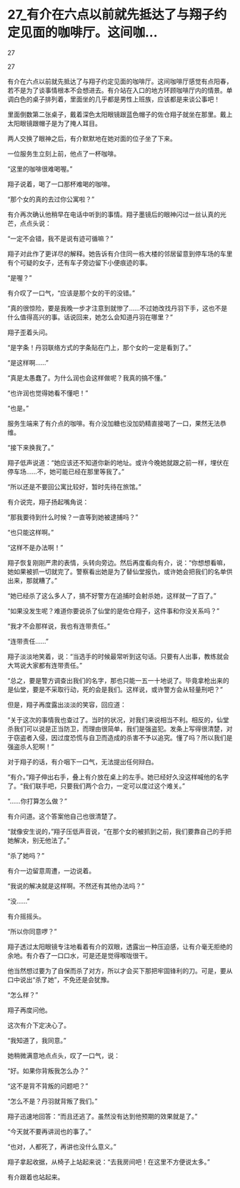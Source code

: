 # 27_有介在六点以前就先抵达了与翔子约定见面的咖啡厅。这间咖...

27

27

有介在六点以前就先抵达了与翔子约定见面的咖啡厅。这间咖啡厅感觉有点阳春，若不是为了谈事情根本不会想进去。有介站在入口的地方环顾咖啡厅内的情景。单调白色的桌子排列着，里面坐的几乎都是男性上班族，应该都是来谈公事吧！

里面倒数第二张桌子，戴着深色太阳眼镜跟蓝色帽子的佐仓翔子就坐在那里。戴上太阳眼镜跟帽子是为了掩人耳目。

两人交换了眼神之后，有介默默地在她对面的位子坐了下来。

一位服务生立刻上前，他点了一杯咖啡。

“这里的咖啡很难喝喔。”

翔子说着，喝了一口那杯难喝的咖啡。

“那个女的真的去过你公寓啦？”

有介再次确认他稍早在电话中听到的事情。翔子墨镜后的眼神闪过一丝认真的光芒，点点头说：

“一定不会错，我不是说有迹可循嘛？”

翔子对此作了更详尽的解释。她告诉有介住同一栋大楼的邻居留意到停车场的车里有个可疑的女子，还有车子旁边留下小便痕迹的事。

“是喔？”

有介叹了一口气，“应该是那个女的干的没错。”

“真的很惊险，要是我晚一步才注意到就惨了……不过她改找丹羽下手，这也不是什么值得高兴的事。话说回来，她怎么会知道丹羽在哪里？”

翔子歪着头问。

“是字条！丹羽联络方式的字条贴在门上，那个女的一定是看到了。”

“是这样啊……”

“真是太愚蠢了。为什么润也会这样做呢？我真的搞不懂。”

“也许润也觉得她看不懂吧！”

“也是。”

服务生端来了有介点的咖啡。有介没加糖也没加奶精直接喝了一口，果然无法恭维。

“接下来换我了。”

翔子低声说道：“她应该还不知道你新的地址。或许今晚她就跟之前一样，埋伏在停车场……不，她可能已经在那里等我了。”

“所以还是不要回公寓比较好，暂时先待在旅馆。”

有介说完，翔子扬起嘴角说：

“那我要待到什么时候？一直等到她被逮捕吗？”

“也只能这样啊。”

“这样不是办法啊！”

翔子恢复刚刚严肃的表情，头转向旁边。然后再度看向有介，说：“你想想看嘛，她如果被抓一切就完了。警察看出她是为了替仙堂报仇，或许她会把我们的名单供出来，那就糟了。”

“她已经杀了这么多人了，搞不好警方在追捕时会射杀她，这样就一了百了。”

“如果没发生呢？难道你要说杀了仙堂的是佐仓翔子，这件事和你没关系吗？”

“我才不会那样说，我也有连带责任。”

“连带责任……”

翔子淡淡地笑着，说：“当选手的时候最常听到这句话。只要有人出事，教练就会大骂说大家都有连带责任。”

“总之，要是警方调查出我们的名字，那也只能一五一十地说了。毕竟拿枪出来的是仙堂，要是不采取行动，死的会是我们。这样说，或许警方会从轻量刑吧？”

但是，翔子再度露出淡淡的笑容，回应道：

“关于这次的事情我也查过了。当时的状况，对我们来说相当不利。相反的，仙堂杀我们可以说是正当防卫，而理由很简单，我们是强盗犯。发条上写得很清楚，对于窃盗者入侵，因过度恐慌与自卫而造成的杀害不予以追究。懂了吗？所以我们是强盗杀人犯啊！”

对于翔子的话，有介咽下一口气，无法提出任何辩白。

“有介。”翔子伸出右手，叠上有介放在桌上的左手。她已经好久没这样喊他的名字了。“我们联手吧，只要我们两个合力，一定可以度过这个难关。”

“……你打算怎么做？”

有介问道。这个答案他自己也很清楚了。

“就像安生说的，”翔子压低声音说，“在那个女的被抓到之前，我们要靠自己的手把她解决，别无他法了。”

“杀了她吗？”

有介一边留意周遭，一边说着。

“我说的解决就是这样啊。不然还有其他办法吗？”

“没……”

有介摇摇头。

“所以你同意啰？”

翔子透过太阳眼镜专注地看着有介的双眼，透露出一种压迫感，让有介毫无拒绝的余地。有介吞了一口口水，可是还是觉得喉咙很干。

他当然想过要为了自保而杀了对方，所以才会买下那把牢固锋利的刀。可是，要从口中说出“杀了她”，不免还是会犹豫。

“怎么样？”

翔子再度问他。

这次有介下定决心了。

“我知道了，我同意。”

她稍微满意地点点头，叹了一口气，说：

“好。如果你背叛我怎么办？”

“这不是背不背叛的问题吧？”

“怎么不是？丹羽就背叛了我们。”

翔子迅速地回答：“而且还逃了。虽然没有达到他预期的效果就是了。”

“今天就不要再讲润也的事了。”

“也对，人都死了，再讲也没什么意义。”

翔子拿起收据，从椅子上站起来说：“去我房间吧！在这里不方便说太多。”

有介跟着也站起来。